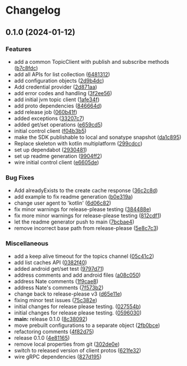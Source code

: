 # Changelog

## 0.1.0 (2024-01-12)


### Features

* add a common TopicClient with publish and subscribe methods ([b7c8fdc](https://github.com/momentohq/client-sdk-kotlin/commit/b7c8fdc90d6e79bbeef953e09ba50b95cbc62b03))
* add all APIs for list collection ([6481312](https://github.com/momentohq/client-sdk-kotlin/commit/6481312032d19c0d436a437ebd283601d423c8b1))
* add configuration objects ([2d9b4dc](https://github.com/momentohq/client-sdk-kotlin/commit/2d9b4dc89601190e07ac414f20d73ecd55a0d6da))
* Add credential provider ([2d871aa](https://github.com/momentohq/client-sdk-kotlin/commit/2d871aa75131f52b8f42dac5d5b534bae5907d63))
* add error codes and handling ([3f2ee56](https://github.com/momentohq/client-sdk-kotlin/commit/3f2ee56317c68f503f7a88c10998363acea8b163))
* add initial jvm topic client ([1afe34f](https://github.com/momentohq/client-sdk-kotlin/commit/1afe34f6dd6c75b5522e8daea30f97ecd852f26e))
* add proto dependencies ([846664d](https://github.com/momentohq/client-sdk-kotlin/commit/846664df35b0ac62ae634dd76a68f707658af7b5))
* add release job ([060b41f](https://github.com/momentohq/client-sdk-kotlin/commit/060b41fa46a50547c12a539ec080bfd76f3fa3e3))
* added exceptions ([33207c7](https://github.com/momentohq/client-sdk-kotlin/commit/33207c7db69f38af5eba0c19ffb5027fad94f455))
* added get/set operations ([e659cd5](https://github.com/momentohq/client-sdk-kotlin/commit/e659cd5a476faaadf75a2df4adf9c35a8a9d1de1))
* initial control client ([f04b3b5](https://github.com/momentohq/client-sdk-kotlin/commit/f04b3b55c1b3c10d62a048584c73860a87945479))
* make the SDK publishable to local and sonatype snapshot ([da1c895](https://github.com/momentohq/client-sdk-kotlin/commit/da1c89518843dd82b7f8ae925bf6884221fe6747))
* Replace skeleton with kotlin multiplatform ([299cdcc](https://github.com/momentohq/client-sdk-kotlin/commit/299cdcc8a9f4a5f4c1701fb9778e80f7ca46e809))
* set up dependabot ([2930481](https://github.com/momentohq/client-sdk-kotlin/commit/2930481f7ea55f41a636b7dfeb27cb2d96bee6bf))
* set up readme generation ([9904ff2](https://github.com/momentohq/client-sdk-kotlin/commit/9904ff260fd3d33e3e9ba0e845ce5a6fa6761e4c))
* wire initial control client ([e6605de](https://github.com/momentohq/client-sdk-kotlin/commit/e6605debaf241c98193d6d4f260e0cd7fe1c4f32))


### Bug Fixes

* Add alreadyExists to the create cache response ([36c2c8d](https://github.com/momentohq/client-sdk-kotlin/commit/36c2c8d7916dbe5101f1ee4d2c7ff0e2de346ff4))
* add example to fix readme generation ([b0e319a](https://github.com/momentohq/client-sdk-kotlin/commit/b0e319ae3c49a7ea9fca18b1fc235cdcb92fa4a3))
* change user agent to 'kotlin' ([6d06c82](https://github.com/momentohq/client-sdk-kotlin/commit/6d06c82bb13bb787fe555dbacbcdf6ac8af76102))
* fix minor warnings for release-please testing ([384488e](https://github.com/momentohq/client-sdk-kotlin/commit/384488ebe6b0a6d4f1338ce6dead250175f3690f))
* fix more minor warnings for release-please testing ([812cdf1](https://github.com/momentohq/client-sdk-kotlin/commit/812cdf156d58bb86c94a5aa33a0cbab7a74915f8))
* let the readme generator push to main ([7bcbae4](https://github.com/momentohq/client-sdk-kotlin/commit/7bcbae43a302d35205003a570fef6304d028f0eb))
* remove incorrect base path from release-please ([5e8c7c3](https://github.com/momentohq/client-sdk-kotlin/commit/5e8c7c30ca71460a648036bce4d2c0c1e1b6733b))


### Miscellaneous

* add a keep alive timeout for the topics channel ([05c41c2](https://github.com/momentohq/client-sdk-kotlin/commit/05c41c26d7f884b8021c4e327b27b8a799971a98))
* add list caches API ([0382f40](https://github.com/momentohq/client-sdk-kotlin/commit/0382f40bbb941f56e9609c0c6fe1db469c2d3b4c))
* added android get/set test ([9797d71](https://github.com/momentohq/client-sdk-kotlin/commit/9797d71a00acee34f4c60799ddabf8da776b3ffb))
* address comments and add android files ([a08c050](https://github.com/momentohq/client-sdk-kotlin/commit/a08c0501cd8c1465f7ae722de690a05f7213b39d))
* address Nate comments ([1f9cae8](https://github.com/momentohq/client-sdk-kotlin/commit/1f9cae826d3bf2be0499632bb0d35dfc0e31ab7f))
* address Nate's comments ([7f573b2](https://github.com/momentohq/client-sdk-kotlin/commit/7f573b2d03173e0708d5d08fe484cdc53531ab83))
* change back to release-please v3 ([d65e11e](https://github.com/momentohq/client-sdk-kotlin/commit/d65e11e619f3fac07f002fd680760fd12f20be70))
* fixing minor test issues ([75c382e](https://github.com/momentohq/client-sdk-kotlin/commit/75c382e506f1ecf7c08d3cd04ca659ca375652f3))
* initial changes for release please testing. ([027554b](https://github.com/momentohq/client-sdk-kotlin/commit/027554b17b295d57679a44798e2203f77f7c4b8e))
* initial changes for release please testing. ([0596030](https://github.com/momentohq/client-sdk-kotlin/commit/05960306a02498b5ece70629a9eb86a04391faad))
* **main:** release 0.1.0 ([8c38092](https://github.com/momentohq/client-sdk-kotlin/commit/8c380924df8f09361a652705d3804bf9aab933ba))
* move prebuilt configurations to a separate object ([2fb0bce](https://github.com/momentohq/client-sdk-kotlin/commit/2fb0bce50299b5a41493ac996c2836cf36b3ea13))
* refactoring comments ([4f82d75](https://github.com/momentohq/client-sdk-kotlin/commit/4f82d75dc387d157be123b4339cdd908e83ba279))
* release 0.1.0 ([4e81165](https://github.com/momentohq/client-sdk-kotlin/commit/4e81165629ffcf662ec62da39cd902ff574842fc))
* remove local properties from git ([302de0e](https://github.com/momentohq/client-sdk-kotlin/commit/302de0e5e721e2a247aca0a42d3c836628fb1d60))
* switch to released version of client protos ([621fe32](https://github.com/momentohq/client-sdk-kotlin/commit/621fe32a6ee4423b0dca3d7d6b828fbcb4418b0f))
* wire gRPC dependencies ([827d195](https://github.com/momentohq/client-sdk-kotlin/commit/827d1952717a42ce5d32fff336b25cb102afd5eb))
